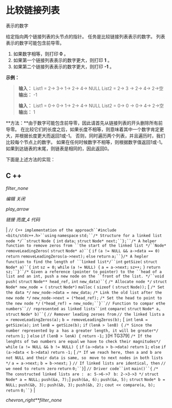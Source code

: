 # 比较链接列表

表示的数字

给定指向两个链接列表的头节点的指针。 任务是比较链接列表表示的数字。 列表表示的数字可能包含前导零。

1.  如果数字相等，则打印 **0** 。
2.  如果第一个链接列表表示的数字更大，则打印 **1** 。
3.  如果第二个链接列表表示的数字更大，则打印 **-1** 。

**示例：**

> **输入：**
> List1 = 2-> 3-> 1-> 2-> 4-> NULL
> List2 = 2-> 3 -> 2-> 4-> 2->空
> **输出：** -1
> 
> **输入：**
> List1 = 0-> 0-> 1-> 2-> 4-> NULL
> List2 = 0-> 0 -> 0-> 4-> 2->空
> **输出：** 1

**方法：**由于数字可能包含前导零，因此请首先从链接列表的开头删除所有前导零。 在比较它们的长度之后，如果长度不相等，则意味着其中一个数字肯定更大，并根据长度更大而返回1或-1。 否则，同时遍历两个列表，并且遍历时，我们比较每个节点上的数字。 如果在任何时候数字不相等，则根据数字值返回1或-1。 如果到达链表的末尾，则链表是相同的，因此返回0。

下面是上述方法的实现：

## C ++

*filter_none*

*编辑*
*关闭*

*play_arrow*

*链接*
*亮度_4*
*代码*

| `// C++ implementation of the approach``#include <bits/stdc++.h>``using` `namespace` `std;``/* Structure for a linked list node */``struct` `Node {` `int` `data;` `struct` `Node* next;``};``/* A helper function to remove zeros from ``the start of the linked list */``Node* removeLeadingZeros(` `struct` `Node* a)``{` `if` `(a != NULL && a->data == 0)` `return` `removeLeadingZeros(a->next);` `else` `return` `a;``}`​​`/* A hepler function to find the length of ``linked list*/``int` `getSize(` `struct` `Node* a)``{` `int` `sz = 0;` `while` `(a != NULL) {` `a = a->next;` `sz++;` `}` `return` `sz;``}``/* Given a reference (pointer to pointer) to the ``head of a list and an int, push a new node on the ``front of the list. */``void` `push(` `struct` `Node** head_ref,` `int` `new_data)``{` `/* Allocate node */` `struct` `Node* new_node = (` `struct` `Node*)` `malloc` `(` `sizeof` `(` `struct` `Node));` [ `/* Set the data */` `new_node->data = new_data;` `/* Link the old list after the new node */` `new_node->next = (*head_ref);` `/* Set the head to point to the new node */` `(*head_ref) = new_node;``}``// Function to compar ethe numbers``// represented as linked lists``int` `compare(` `struct` `Node* a,` `struct` `Node* b)``{` `// Remover leading zeroes from` `// the linked lists` `a = removeLeadingZeros(a);` `b = removeLeadingZeros(b);` [ `int` `lenA = getSize(a);` `int` `lenB = getSize(b);` `if` `(lenA > lenB) {` `/* Since the number represented by a ` `has a greater length, it will be greater*/` `return` `1;` `}` `else` `if` `(lenB > lenA) {` `return` `-1;` `}`[H TG379]  `/* If the lenghts of two numbers are equal` `we have to check their magnitudes*/` `while` `(a != NULL && b != NULL) {` `if` `(a->data > b->data)` `return` `1;` `else` `if` `(a->data < b->data)` `return` `-1;` [ `/* If we reach here, then a and b are ` `not NULL and their data is same, so ` `move to next nodes in both lists */` `a = a->next;` `b = b->next;` `}` `// If linked lists are identical, then` `// we need to return zero` `return` `0;``}`] `// Driver code``int` `main()``{` `/* The constructed linked lists are : ` `a: 5->6->7 ` `b: 2->3->3 */` `struct` `Node* a = NULL;` `push(&a, 7);`] `push(&a, 6);` `push(&a, 5);` `struct` `Node* b = NULL;` `push(&b, 3);` `push(&b, 3);` `push(&b, 2);` `cout << compare(a, b);` `return` `0;``}` |

*chevron_right**filter_none*